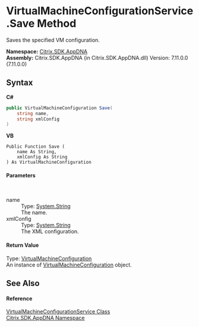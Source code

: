 # VirtualMachineConfigurationService.Save Method 
 

Saves the specified VM configuration.

**Namespace:**&nbsp;[Citrix.SDK.AppDNA](index.md)<br />**Assembly:**&nbsp;Citrix.SDK.AppDNA (in Citrix.SDK.AppDNA.dll) Version: 7.11.0.0 (7.11.0.0)

## Syntax

**C#**
```csharp
public VirtualMachineConfiguration Save(
	string name,
	string xmlConfig
)
```

**VB**
```vbnet
Public Function Save ( 
	name As String,
	xmlConfig As String
) As VirtualMachineConfiguration
```


#### Parameters
&nbsp;<dl><dt>name</dt><dd>Type: <a href="http://msdn2.microsoft.com/en-us/library/s1wwdcbf" target="_blank">System.String</a><br />The name.</dd><dt>xmlConfig</dt><dd>Type: <a href="http://msdn2.microsoft.com/en-us/library/s1wwdcbf" target="_blank">System.String</a><br />The XML configuration.</dd></dl>

#### Return Value
Type: <a href="754eec9f-6762-6e91-8c11-53eb67bc96ed">VirtualMachineConfiguration</a><br />An instance of <a href="754eec9f-6762-6e91-8c11-53eb67bc96ed">VirtualMachineConfiguration</a> object.

## See Also


#### Reference
<a href="6fee1689-cf16-9d04-a587-35be6b0fedea">VirtualMachineConfigurationService Class</a><br /><a href="fe2d265b-410b-8b11-1eb4-a790e0b062bf">Citrix.SDK.AppDNA Namespace</a><br />